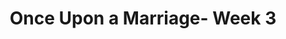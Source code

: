 ---
title: Once Upon a Marriage- Week 3
link: https://s3.amazonaws.com/podcast.lifestonechurch.net/2015-04-26.mp3
podcastLength: 00:46:51
speaker: Pastor Ben Helton
description: Once Upon a Marriage
vimeoId: 126072890
---